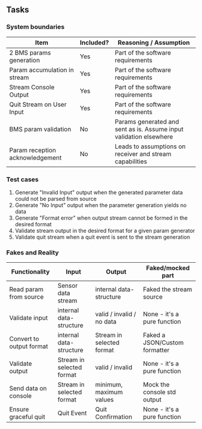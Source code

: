 ## Tasks

### System boundaries

| Item                              | Included?     | Reasoning / Assumption
|-----------------------------------|---------------|---
2 BMS params generation             | Yes           | Part of the software requirements
Param accumulation in stream        | Yes           | Part of the software requirements
Stream Console Output               | Yes           | Part of the software requirements
Quit Stream on User Input           | Yes           | Part of the software requirements
BMS param validation                | No            | Params generated and sent as is. Assume input validation elsewhere
Param reception acknowledgement     | No            | Leads to assumptions on receiver and stream capabilities

### Test cases

1. Generate "Invalid Input" output when the generated parameter data could not be parsed from source
1. Generate "No Input" output when the parameter generation yields no data
1. Generate "Format error" when output stream cannot be formed in the desired format
1. Validate stream output in the desired format for a given param generator
1. Validate quit stream when a quit event is sent to the stream generation

### Fakes and Reality

| Functionality            | Input                            | Output                     | Faked/mocked part
|--------------------------|----------------------------------|----------------------------|-----------------------------
Read param from source     | Sensor data stream               | internal data-structure    | Faked the stream source
Validate input             | internal data-structure          | valid / invalid / no data  | None - it's a pure function
Convert to output format   | internal data-structure          | Stream in selected format  | Faked a JSON/Custom formatter
Validate output            | Stream in selected format        | valid / invalid            | None - it's a pure function
Send data on console       | Stream in selected format        | minimum, maximum values    | Mock the console std output
Ensure graceful quit       | Quit Event                       | Quit Confirmation          | None - it's a pure function